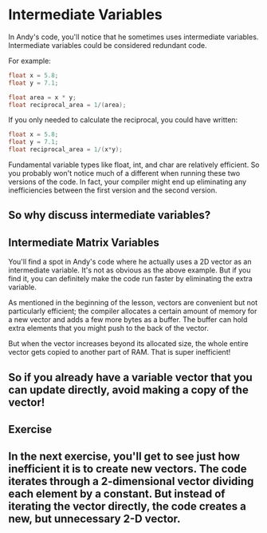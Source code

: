 # Intermediate Variables

In Andy's code, you'll notice that he sometimes uses intermediate variables. Intermediate variables could be considered redundant code.

For example:

```cpp
float x = 5.8;
float y = 7.1;

float area = x * y;
float reciprocal_area = 1/(area);
```

If you only needed to calculate the reciprocal, you could have written:

```cpp
float x = 5.8;
float y = 7.1;
float reciprocal_area = 1/(x*y);
```

Fundamental variable types like float, int, and char are relatively efficient. So you probably won't notice much of a different when running these two versions of the code. In fact, your compiler might end up eliminating any inefficiencies between the first version and the second version.

So why discuss intermediate variables?
---------------------------------------------

## Intermediate Matrix Variables

You'll find a spot in Andy's code where he actually uses a 2D vector as an intermediate variable. It's not as obvious as the above example. But if you find it, you can definitely make the code run faster by eliminating the extra variable.

As mentioned in the beginning of the lesson, vectors are convenient but not particularly efficient; the compiler allocates a certain amount of memory for a new vector and adds a few more bytes as a buffer. The buffer can hold extra elements that you might push to the back of the vector.

But when the vector increases beyond its allocated size, the whole entire vector gets copied to another part of RAM. That is super inefficient!

So if you already have a variable vector that you can update directly, avoid making a copy of the vector!
--------------------------------------------

## Exercise
In the next exercise, you'll get to see just how inefficient it is to create new vectors. The code iterates through a 2-dimensional vector dividing each element by a constant. But instead of iterating the vector directly, the code creates a new, but unnecessary 2-D vector.
--------------------------------------------